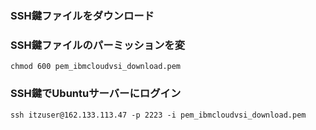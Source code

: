 ### SSH鍵ファイルをダウンロード

### SSH鍵ファイルのパーミッションを変
```
chmod 600 pem_ibmcloudvsi_download.pem
```

### SSH鍵でUbuntuサーバーにログイン
```
ssh itzuser@162.133.113.47 -p 2223 -i pem_ibmcloudvsi_download.pem
```

